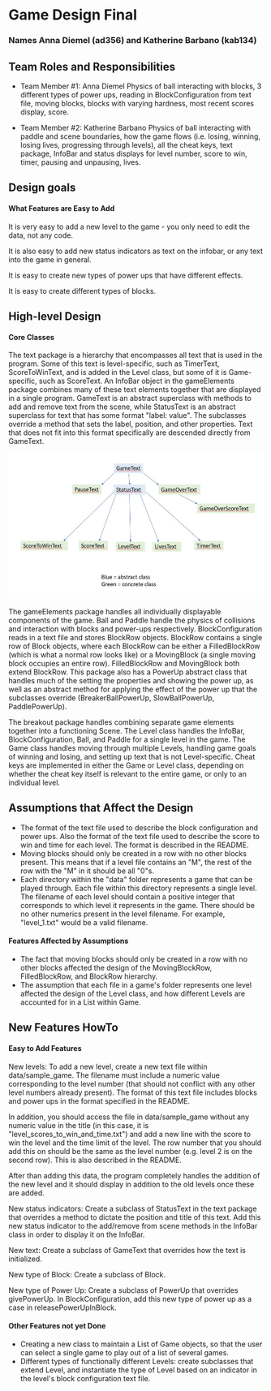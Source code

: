 # Game Design Final
### Names Anna Diemel (ad356) and Katherine Barbano (kab134)

## Team Roles and Responsibilities

 * Team Member #1: Anna Diemel
 Physics of ball interacting with blocks, 3 different types of
 power ups, reading in BlockConfiguration from text file, moving
 blocks, blocks with varying hardness, most recent scores display,
 score.

 * Team Member #2: Katherine Barbano
Physics of ball interacting with paddle and scene boundaries,
how the game flows (i.e. losing, winning, losing lives, progressing
through levels), all the cheat keys, text package, InfoBar and
status displays for level number, score to win, timer, 
pausing and unpausing, lives.

## Design goals

#### What Features are Easy to Add

It is very easy to add a new level to the game - you only need to
edit the data, not any code.

It is also easy to add new status indicators as text on the infobar,
or any text into the game in general.

It is easy to create new types of power ups that have different
effects.

It is easy to create different types of blocks.

## High-level Design

#### Core Classes

The text package is a hierarchy that encompasses all text that
is used in the program. Some of this text is level-specific, such as 
TimerText, ScoreToWinText, and is added in the Level class, but
some of it is Game-specific, such as ScoreText. An InfoBar object in
the gameElements package combines many of these text elements together
that are displayed in a single program. GameText is an abstract superclass
with methods to add and remove text from the scene, while StatusText is an abstract
superclass for text that has some format "label: value". The subclasses
override a method that sets the label, position, and other properties.
Text that does not fit into this format specifically are descended directly
from GameText.

![image info](./game_text_hierarchy.JPG)

The gameElements package handles all individually displayable
components of the game. Ball and Paddle
handle the physics of collisions and interaction with blocks
and power-ups respectively. BlockConfiguration reads in a text file and stores BlockRow objects. BlockRow contains a single row of Block objects,
where each BlockRow can be either
a FilledBlockRow (which is what a normal row looks like) or a MovingBlock (a single moving block occupies an entire row).
FilledBlockRow and MovingBlock both extend BlockRow. This package
also has a PowerUp abstract class that handles much of the
setting the properties and showing the power up, as well as an abstract
method for applying the effect of the power up that the subclasses override (BreakerBallPowerUp, SlowBallPowerUp, PaddlePowerUp).

The breakout package handles combining separate game elements together into
a functioning Scene. The Level class handles the InfoBar, BlockConfiguration,
Ball, and Paddle for a single level in the game. The Game class handles
moving through multiple Levels, handling game goals of winning and losing, 
and setting up text that is not Level-specific. Cheat keys are implemented in
either the Game or Level class, depending on whether the cheat key itself
is relevant to the entire game, or only to an individual level.

## Assumptions that Affect the Design
- The format of the text file used to describe the block configuration
and power ups. Also the format of the text file used to describe
the score to win and time for each level. The format is described
in the README.
- Moving blocks should only be created in a row with no other blocks present.
  This means that if a level file contains an "M", the rest of the row with
  the "M" in it should be all "0"s.
- Each directory within the "data" folder represents a game that can
be played through. Each file within this directory represents a single
level. The filename of each level should contain a positive integer
that corresponds to which level it represents in the game. There should
be no other numerics present in the level filename. For example,
"level_1.txt" would be a valid filename.


#### Features Affected by Assumptions
- The fact that moving blocks should only be created in a row
with no other blocks affected the design of the MovingBlockRow, FilledBlockRow,
and BlockRow hierarchy.
- The assumption that each file in a game's folder represents one level
affected the design of the Level class, and how different Levels are
accounted for in a List within Game.

## New Features HowTo

#### Easy to Add Features

New levels:
To add a new level, create a new text file within data/sample_game.
The filename must include a numeric value corresponding to the level
number (that should not conflict with any other level numbers already present).
The format of this text file includes blocks and power ups in the format
specified in the README.

In addition, you should access the file in data/sample_game without
any numeric value in the title (in this case, it is "level_scores_to_win_and_time.txt")
and add a new line with the score to win the level and
the time limit of the level. The row number that you should add this on
should be the same as the level number (e.g. level 2 is on the second row).
This is also described in the README.

After than adding this data, the program completely handles the addition
of the new level and it should display in addition to the old levels once these are added.

New status indicators:
Create a subclass of StatusText in the text package that overrides a method
to dictate the position and title of this text. Add this new status
indicator to the add/remove from scene methods in the InfoBar class in order to display it on the InfoBar.

New text:
Create a subclass of GameText that overrides how the text is initialized.

New type of Block:
Create a subclass of Block.

New type of Power Up:
Create a subclass of PowerUp that overrides givePowerUp. In BlockConfiguration,
add this new type of power up as a case in releasePowerUpInBlock.


#### Other Features not yet Done
- Creating a new class to maintain a List of Game objects, so that
the user can select a single game to play out of a list of several
games.
- Different types of functionally different Levels: create subclasses that extend Level, and instantiate the type of Level
based on an indicator in the level's block configuration text file.
